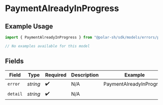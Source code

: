 # PaymentAlreadyInProgress

## Example Usage

```typescript
import { PaymentAlreadyInProgress } from "@polar-sh/sdk/models/errors/paymentalreadyinprogress.js";

// No examples available for this model
```

## Fields

| Field                    | Type                     | Required                 | Description              | Example                  |
| ------------------------ | ------------------------ | ------------------------ | ------------------------ | ------------------------ |
| `error`                  | *string*                 | :heavy_check_mark:       | N/A                      | PaymentAlreadyInProgress |
| `detail`                 | *string*                 | :heavy_check_mark:       | N/A                      |                          |